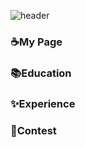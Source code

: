 
![header](https://capsule-render.vercel.app/api?type=venom&color=timeGradient&section=header&text=Hello%20World&fontSize=60&animation=fadeIn&fontColor=000000)

### ☕My Page
### 📚Education
### ✨Experience
### 🔮Contest

<!--
**Heize-jiyean/Heize-jiyean** is a ✨ _special_ ✨ repository because its `README.md` (this file) appears on your GitHub profile.

Here are some ideas to get you started:

- 🔭 I’m currently working on ...
- 🌱 I’m currently learning ...
- 👯 I’m looking to collaborate on ...
- 🤔 I’m looking for help with ...
- 💬 Ask me about ...
- 📫 How to reach me: ...
- 😄 Pronouns: ...
- ⚡ Fun fact: ...
-->
